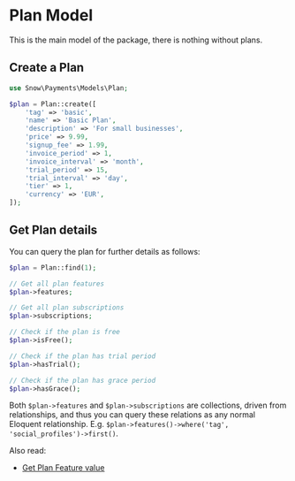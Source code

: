 # Plan Model

This is the main model of the package, there is nothing without plans.

## Create a Plan<a name="create-plan"></a>

```php
use Snow\Payments\Models\Plan;

$plan = Plan::create([
    'tag' => 'basic',
    'name' => 'Basic Plan',
    'description' => 'For small businesses',
    'price' => 9.99,
    'signup_fee' => 1.99,
    'invoice_period' => 1,
    'invoice_interval' => 'month',
    'trial_period' => 15,
    'trial_interval' => 'day',
    'tier' => 1,
    'currency' => 'EUR',
]);
```

## Get Plan details<a name="get-plan-details"></a>

You can query the plan for further details as follows:

```php
$plan = Plan::find(1);

// Get all plan features                
$plan->features;

// Get all plan subscriptions
$plan->subscriptions;

// Check if the plan is free
$plan->isFree();

// Check if the plan has trial period
$plan->hasTrial();

// Check if the plan has grace period
$plan->hasGrace();
```

Both `$plan->features` and `$plan->subscriptions` are collections, driven from relationships, and thus you can query
these relations as any normal Eloquent relationship. E.g. `$plan->features()->where('tag', 'social_profiles')->first()`.

Also read:

- [Get Plan Feature value](plan-feature-model.md)
